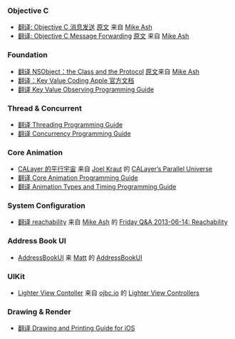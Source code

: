 ### Objective C
* [翻译: Objective C 消息发送](https://github.com/0oneo/iOSTranslation/blob/master/NSBlog/%E7%BF%BB%E8%AF%91:%20Objective%20C%20%E6%B6%88%E6%81%AF%E5%8F%91%E9%80%81.md) [原文](https://www.mikeash.com/pyblog/friday-qa-2009-03-20-objective-c-messaging.html) 来自 [Mike Ash](https://www.mikeash.com/)
* [翻译: Objective C Message Forwarding](https://github.com/0oneo/iOSTranslation/blob/master/NSBlog/%E7%BF%BB%E8%AF%91%20Objective%20C%20Message%20Forwarding.md) [原文](https://www.mikeash.com/pyblog/friday-qa-2009-03-27-objective-c-message-forwarding.html) 来自 [Mike Ash](https://www.mikeash.com/)

### Foundation
* [翻译 NSObject：the Class and the Protocol](https://github.com/0oneo/iOSTranslation/blob/master/NSBlog/%E7%BF%BB%E8%AF%91%20NSObject%EF%BC%9Athe%20Class%20and%20the%20Protocol.md) [原文](https://mikeash.com/pyblog/friday-qa-2013-10-25-nsobject-the-class-and-the-protocol.html)来自 [Mike Ash](https://www.mikeash.com/)
* [翻译：Key Value Coding Apple 官方文档](https://github.com/0oneo/iOSTranslation/blob/master/Apple/%E7%BF%BB%E8%AF%91%EF%BC%9AKey%20Value%20Coding%20Apple%20%E5%AE%98%E6%96%B9%E6%96%87%E6%A1%A3.md)
* [翻译 Key Value Observing Programming Guide](https://github.com/0oneo/iOSTranslation/blob/master/Apple/%E7%BF%BB%E8%AF%91%20Key%20Value%20Observing%20Programming%20Guide.md)

### Thread & Concurrent
* [翻译 Threading Programming Guide](https://github.com/0oneo/iOSTranslation/blob/master/Apple/%E7%BF%BB%E8%AF%91%20Threading%20Programming%20Guide.md)
* [翻译 Concurrency Programming Guide](https://github.com/0oneo/iOSTranslation/blob/master/Apple/%E7%BF%BB%E8%AF%91%20Concurrency%20Programming%20Guide.md)

### Core Animation

* [CALayer 的平行宇宙](https://github.com/0oneo/iOSTranslation/blob/master/CALayer%20%E7%9A%84%E5%B9%B3%E8%A1%8C%E5%AE%87%E5%AE%99.md) 来自  [Joel Kraut](http://blog.spacemanlabs.com/author/ultrajoke/) 的 [CALayer’s Parallel Universe](http://blog.spacemanlabs.com/2011/08/calayers-parallel-universe/)
* [翻译 Core Animation Programming Guide](https://github.com/0oneo/iOSTranslation/blob/master/Apple/%E7%BF%BB%E8%AF%91%20Core%20Animation%20Programming%20Guide.md)
* [翻译 Animation Types and Timing Programming Guide](https://github.com/0oneo/iOSTranslation/blob/master/Apple/%E7%BF%BB%E8%AF%91%20Animation%20Types%20and%20Timing%20Programming%20Guide.md)

### System Configuration
* [翻译 reachability](https://github.com/0oneo/iOSTranslation/blob/master/NSBlog/%E7%BF%BB%E8%AF%91%20Reachability.md) 来自 [Mike Ash](https://mikeash.com/) 的 [Friday Q&A 2013-06-14: Reachability](https://mikeash.com/pyblog/friday-qa-2013-06-14-reachability.html) 

### Address Book UI
* [AddressBookUI](https://github.com/0oneo/iOSTranslation/blob/master/NSHipster/Cocoa/AddressBookUI.md) 来 [Matt](http://nshipster.com/authors/mattt-thompson/) 的 [Address​Book​UI](http://nshipster.com/addressbookui/)
 
### UIKit
* [Lighter View Contoller](https://github.com/0oneo/iOSTranslation/blob/master/objc.io/issue1/light-view-controller.md) 来自 [ojbc.io](http://ojbc.io) 的 [Lighter View Controllers](http://www.objc.io/issues/1-view-controllers/lighter-view-controllers/)

### Drawing & Render
* [翻译 Drawing and Printing Guide for iOS](https://github.com/0oneo/iOSTranslation/blob/master/Apple/%E7%BF%BB%E8%AF%91%20Drawing%20and%20Printing%20Guide%20for%20iOS.md)
